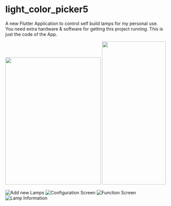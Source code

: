 # light_color_picker5

A new Flutter Application to control self build lamps for my personal use.
You need extra hardware & software for getting this project running. This is just the code of the App.

<img src="https://user-images.githubusercontent.com/51674496/134729746-d6f7c355-361e-4047-852e-8d10a981b9c0.jpg" width="300" height="400">
<img src="https://user-images.githubusercontent.com/51674496/134730086-30b066b4-487a-433e-a5a4-9309509617ba.png" width="200" height="450">


![Add new Lamps](https://user-images.githubusercontent.com/51674496/134730092-3f417d4a-a545-4e44-9ec1-a117515dd69e.png)
![Configuration Screen](https://user-images.githubusercontent.com/51674496/134730095-f8802ffa-faa8-47f6-ad56-aaa6f56f7cbe.png)
![Function Screen](https://user-images.githubusercontent.com/51674496/134730096-18af494c-6fa3-432b-ae0b-adbb8f2a095f.png)
![Lamp Information](https://user-images.githubusercontent.com/51674496/134730097-c7504563-4a74-4d3a-9f6d-b06a6233bd02.png)
